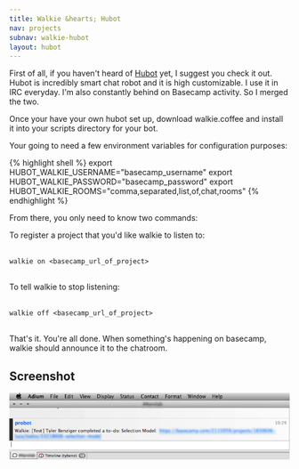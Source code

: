 ```yaml
---
title: Walkie &hearts; Hubot
nav: projects
subnav: walkie-hubot
layout: hubot
---
```


First of all, if you haven't heard of
[Hubot](http://github.com/github/hubot) yet, I suggest you check it out. Hubot is
incredibly smart chat robot and it is high customizable. I use it in IRC
everyday. I'm also constantly behind on Basecamp activity. So I merged
the two.

Once your have your own hubot set up, download walkie.coffee and install
it into your scripts directory for your bot.

Your going to need a few environment variables for configuration
purposes:

{% highlight shell %}
export HUBOT_WALKIE_USERNAME="basecamp_username"
export HUBOT_WALKIE_PASSWORD="basecamp_password"
export HUBOT_WALKIE_ROOMS="comma,separated,list,of,chat,rooms"
{% endhighlight %}

From there, you only need to know two commands:

To register a project that you'd like walkie to listen to:

<div class="highlight">
<pre>
<code class="shell">
<span class="nb">walkie</span> <span class="nv">on</span> <span class="s2">&lt;basecamp_url_of_project&gt;</span>
</code>
</pre>
</div>

To tell walkie to stop listening:

<div class="highlight">
<pre>
<code class="shell">
<span class="nb">walkie</span> <span class="nv">off</span> <span class="s2">&lt;basecamp_url_of_project&gt;</span>
</code>
</pre>
</div>

That's it. You're all done. When something's happening on basecamp,
walkie should announce it to the chatroom.

## Screenshot

![](img/walkie-irc.png)
